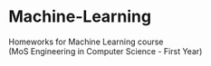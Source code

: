 # Machine-Learning

Homeworks for Machine Learning course <br />
(MoS Engineering in Computer Science - First Year) 
